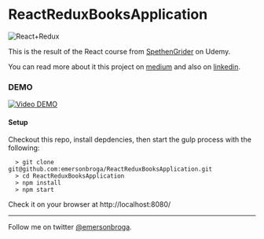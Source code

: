 # ReactReduxBooksApplication

![React+Redux](http://s3.emerson.link/prints/react_redux_linked_in.png)

This is the result of the React course from [SpethenGrider](https://github.com/StephenGrider) on Udemy. 

You can read more about it this project on [medium](https://medium.com/@emersonbroga/javascript-react-redux-c6278ff0d41e#.inxwfjih4) and also on [linkedin](https://www.linkedin.com/pulse/javascript-react-redux-emerson-carvalho).

### DEMO ###

[![Video DEMO](http://s3.emerson.link/prints/2016-04-03-024917.jpg)](http://s3.emerson.link/prints/2016-04-01-000035.mp4)


#### Setup #####
Checkout this repo, install depdencies, then start the gulp process with the following:

```
  > git clone git@github.com:emersonbroga/ReactReduxBooksApplication.git
  > cd ReactReduxBooksApplication
  > npm install
  > npm start
```

Check it on your browser at http://localhost:8080/

------
Follow me on twitter [@emersonbroga](https://twitter.com/emersonbroga).
